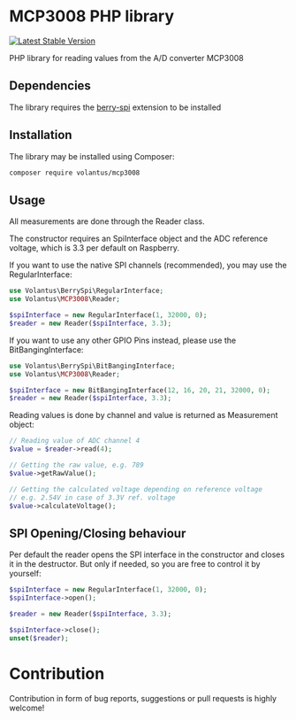 # MCP3008 PHP library
[![Latest Stable Version](https://img.shields.io/packagist/v/volantus/mcp3008.svg)](https://packagist.org/packages/volantus/mcp3008)

PHP library for reading values from the A/D converter MCP3008

## Dependencies
The library requires the [berry-spi](https://github.com/Volantus/berry-spi) extension to be installed

## Installation
The library may be installed using Composer:
```bash
composer require volantus/mcp3008
```

## Usage
All measurements are done through the Reader class.

The constructor requires an SpiInterface object and the ADC reference voltage, which is 3.3 per default on Raspberry.

If you want to use the native SPI channels (recommended), you may use the RegularInterface:

```PHP
use Volantus\BerrySpi\RegularInterface;
use Volantus\MCP3008\Reader;

$spiInterface = new RegularInterface(1, 32000, 0);
$reader = new Reader($spiInterface, 3.3);
```

If you want to use any other GPIO Pins instead, please use the BitBangingInterface:


```PHP
use Volantus\BerrySpi\BitBangingInterface;
use Volantus\MCP3008\Reader;

$spiInterface = new BitBangingInterface(12, 16, 20, 21, 32000, 0);
$reader = new Reader($spiInterface, 3.3);
```

Reading values is done by channel and value is returned as Measurement object:
```PHP
// Reading value of ADC channel 4
$value = $reader->read(4);

// Getting the raw value, e.g. 789
$value->getRawValue();

// Getting the calculated voltage depending on reference voltage
// e.g. 2.54V in case of 3.3V ref. voltage 
$value->calculateVoltage();
```

## SPI Opening/Closing behaviour
Per default the reader opens the SPI interface in the constructor and closes it in the destructor.
But only if needed, so you are free to control it by yourself:
```PHP
$spiInterface = new RegularInterface(1, 32000, 0);
$spiInterface->open();

$reader = new Reader($spiInterface, 3.3);

$spiInterface->close();
unset($reader);
```

# Contribution
Contribution in form of bug reports, suggestions or pull requests is highly welcome!
